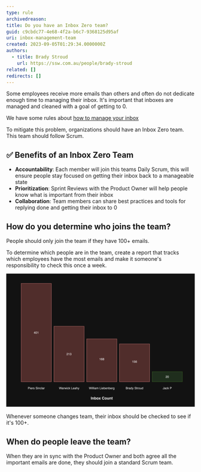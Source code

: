 ```yaml
---
type: rule
archivedreason:
title: Do you have an Inbox Zero team?
guid: c9cbdc77-4e68-4f2a-b6c7-9368125d95af
uri: inbox-management-team
created: 2023-09-05T01:29:34.0000000Z
authors:
  - title: Brady Stroud
    url: https://ssw.com.au/people/brady-stroud
related: []
redirects: []
---
```


Some employees receive more emails than others and often do not dedicate enough time to managing their inbox.
It's important that inboxes are managed and cleaned with a goal of getting to 0.

We have some rules about [how to manage your inbox](/rules-to-better-inbox-management)

To mitigate this problem, organizations should have an Inbox Zero team. This team should follow Scrum.

## ✅ Benefits of an Inbox Zero Team

* **Accountability**: Each member will join this teams Daily Scrum, this will ensure people stay focused on getting their inbox back to a manageable state
* **Prioritization**: Sprint Reviews with the Product Owner will help people know what is important from their inbox
* **Collaboration**: Team members can share best practices and tools for replying done and getting their inbox to 0

## How do you determine who joins the team?

People should only join the team if they have 100+ emails.

To determine which people are in the team, create a report that tracks which employees have the most emails and make it someone's responsibility to check this once a week.

![Figure: Have the people with the biggest inboxes join the team first](report-mockup.png)

Whenever someone changes team, their inbox should be checked to see if it's 100+.

## When do people leave the team?

When they are in sync with the Product Owner and both agree all the important emails are done, they should join a standard Scrum team.

